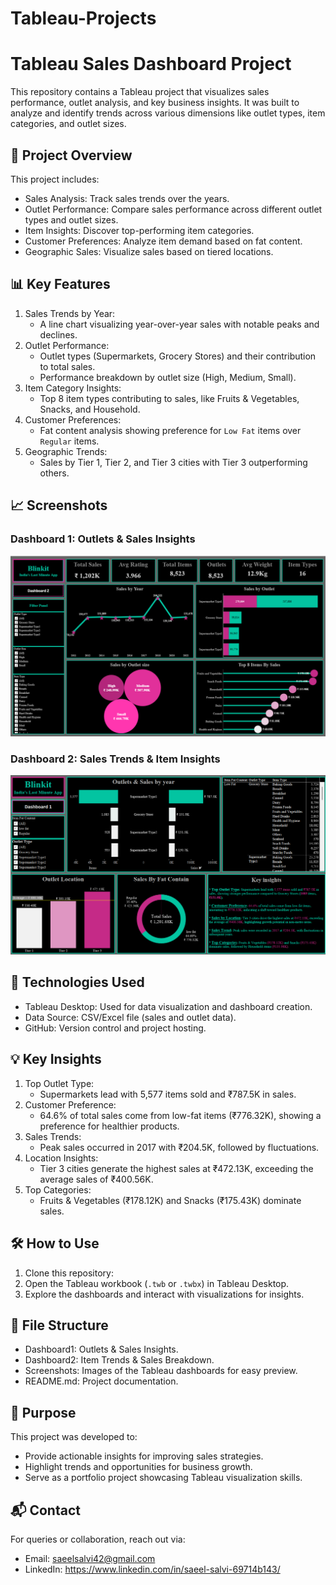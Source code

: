 # Tableau-Projects


# Tableau Sales Dashboard Project

This repository contains a Tableau project that visualizes sales performance, outlet analysis, and key business insights. It was built to analyze and identify trends across various dimensions like outlet types, item categories, and outlet sizes.

## 🚀 Project Overview
This project includes:
- Sales Analysis: Track sales trends over the years.
- Outlet Performance: Compare sales performance across different outlet types and outlet sizes.
- Item Insights: Discover top-performing item categories.
- Customer Preferences: Analyze item demand based on fat content.
- Geographic Sales: Visualize sales based on tiered locations.

## 📊 Key Features
1. Sales Trends by Year:
   - A line chart visualizing year-over-year sales with notable peaks and declines.
2. Outlet Performance:
   - Outlet types (Supermarkets, Grocery Stores) and their contribution to total sales.
   - Performance breakdown by outlet size (High, Medium, Small).
3. Item Category Insights:
   - Top 8 item types contributing to sales, like Fruits & Vegetables, Snacks, and Household.
4. Customer Preferences:
   - Fat content analysis showing preference for `Low Fat` items over `Regular` items.
5. Geographic Trends:
   - Sales by Tier 1, Tier 2, and Tier 3 cities with Tier 3 outperforming others.

## 📈 Screenshots
### Dashboard 1: Outlets & Sales Insights
![Dashboard 1](Dashborad1)

### Dashboard 2: Sales Trends & Item Insights
![Dashboard 2](Dashboard2)

## 🔧 Technologies Used
- Tableau Desktop: Used for data visualization and dashboard creation.
- Data Source: CSV/Excel file (sales and outlet data).
- GitHub: Version control and project hosting.

## 💡 Key Insights
1. Top Outlet Type:
   - Supermarkets lead with 5,577 items sold and ₹787.5K in sales.
2. Customer Preference:
   - 64.6% of total sales come from low-fat items (₹776.32K), showing a preference for healthier products.
3. Sales Trends:
   - Peak sales occurred in 2017 with ₹204.5K, followed by fluctuations.
4. Location Insights:
   - Tier 3 cities generate the highest sales at ₹472.13K, exceeding the average sales of ₹400.56K.
5. Top Categories:
   - Fruits & Vegetables (₹178.12K) and Snacks (₹175.43K) dominate sales.

## 🛠️ How to Use
1. Clone this repository:
2. Open the Tableau workbook (`.twb` or `.twbx`) in Tableau Desktop.
3. Explore the dashboards and interact with visualizations for insights.

## 📂 File Structure
- Dashboard1: Outlets & Sales Insights.
- Dashboard2: Item Trends & Sales Breakdown.
- Screenshots: Images of the Tableau dashboards for easy preview.
- README.md: Project documentation.

## 🎯 Purpose
This project was developed to:
- Provide actionable insights for improving sales strategies.
- Highlight trends and opportunities for business growth.
- Serve as a portfolio project showcasing Tableau visualization skills.

## 📬 Contact
For queries or collaboration, reach out via:
- Email: saeelsalvi42@gmail.com
- LinkedIn: https://www.linkedin.com/in/saeel-salvi-69714b143/

